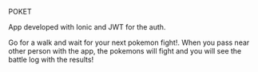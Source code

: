 POKET

App developed with Ionic and JWT for the auth.

Go for a walk and wait for your next pokemon fight!. When you pass near other person with the app, the pokemons will fight and you will see the battle log with the results!
